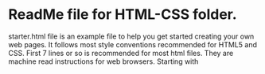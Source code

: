 
# ReadMe file for HTML-CSS folder.

starter.html  file is an example file to help you get started creating your own web pages.  It follows most style conventions recommended for HTML5 and CSS. First 7 lines or so is recommended for most html files.  They are machine read instructions for web browsers.  Starting with <title> tag, you can customize your content.  I have used the best styles I have found recommended for HTML and CSS.  
  
#### Styles Used
  * line indent:  4 spaces, no tabs.  I find this easier to read and is consistent with Python style guide.  More people recommend 2 spaces than 4 spaces.  Both 4 and 2 spaces are preferred over tabs.  Nobody recommends tabs.

  * Naming convention:  Almost everyone seem to use all-lowercase-hyphen for names.

  * blank lines or white space:  I use one or more blank lines to separate section.  This is more important for longer files.

  * comments:  /* css section comments */  and <!-- html section comments -->
  
You can also use extra *********** or ------------ to create visual blocks in addition to comment tags.

#### More to follow.

Also, I have added some webdev instructions in the "Wiki" tab of top-levl menu.

-- Jennifer May 4, 2018 --
